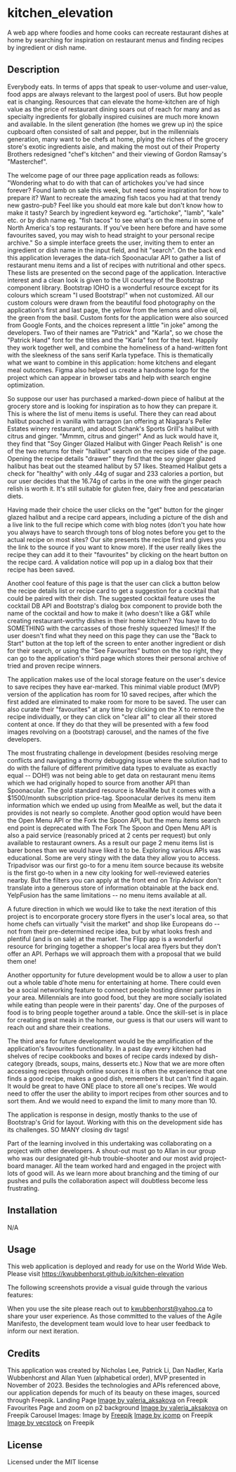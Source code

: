 # kitchen_elevation

A web app where foodies and home cooks can recreate restaurant dishes at home by searching for inspiration on restaurant menus and finding recipes by ingredient or dish name.  

## Description

Everybody eats. In terms of apps that speak to user-volume and user-value, food apps are always relevant to the largest pool of users. But how people eat is changing. Resources that can elevate the home-kitchen are of high value as the price of restaurant dining soars out of reach for many and as  specialty ingredients for globally inspired cuisines are much more known and available. In the silent generation (the homes we grew up in) the spice cupboard often consisted of salt and pepper, but in the millennials generation, many want to be chefs at home, plying the riches of the grocery store's exotic ingredients aisle, and making the most out of their Property Brothers redesigned "chef's kitchen" and their viewing of Gordon Ramsay's "Masterchef". 

The welcome page of our three page application reads as follows: "Wondering what to do with that can of artichokes you've had since forever? Found lamb on sale this week, but need some inspiration for how to prepare it? Want to recreate the amazing fish tacos you had at that trendy new gastro-pub? Feel like you should eat more kale but don't know how to make it tasty? Search by ingredient keyword eg. "artichoke", "lamb", "kale" etc. or by dish name eg. "fish tacos" to see what's on the menu in some of North America's top restaurants. If you've been here before and have some favourites saved, you may wish to head straight to your personal recipe archive." So a simple interface greets the user, inviting them to enter an ingredient or dish name in the input field, and hit "search". On the back end this application leverages the data-rich Spoonacular API to gather a list of restaurant menu items and a list of recipes with nutritional and other specs. These lists are presented on the second page of the application. Interactive interest and a clean look is given to the UI courtesy of the Bootstrap component library. Bootstrap IOHO is a wonderful resource except for its colours which scream "I used Bootstrap!" when not customized. All our custom colours were drawn from the beautiful food photography on the application's first and last page, the yellow from the lemons and olive oil, the green from the basil. Custom fonts for the application were also sourced from Google Fonts, and the choices represent a little "in joke" among the developers. Two of their names are "Patrick" and "Karla", so we chose the "Patrick Hand" font for the titles and the "Karla" font for the text. Happily they work together well, and combine the homeliness of a hand-written font with the sleekness of the sans serif Karla typeface. This is thematically what we want to combine in this application: home kitchens and elegant meal outcomes. Figma also helped us create a handsome logo for the project which can appear in browser tabs and help with search engine optimization.

So suppose our user has purchased a marked-down piece of halibut at the grocery store and is looking for inspiration as to how they can prepare it. This is where the list of menu items is useful. There they can read about halibut poached in vanilla with tarragon (an offering at Niagara's Peller Estates winery restaurant), and about Schank's Sports Grill's halibut with citrus and ginger. "Mmmm, citrus and ginger!" And as luck would have it, they find that "Soy Ginger Glazed Halibut with Ginger Peach Relish" is one of the two returns for their "halibut" search on the recipes side of the page. Opening the recipe details "drawer" they find that the soy ginger glazed halibut has beat out the steamed halibut by 57 likes. Steamed Halibut gets a check for "healthy" with only .44g of sugar and 233 calories a portion, but our user decides that the 16.74g of carbs in the one with the ginger peach relish is worth it. It's still suitable for gluten free, dairy free and pescatarian diets. 

Having made their choice the user clicks on the "get" button for the ginger glazed halibut and a recipe card appears, including a picture of the dish and a live link to the full recipe which come with blog notes (don't you hate how you always have to search through tons of blog notes before you get to the actual recipe on most sites? Our site presents the recipe first and gives you the link to the source if you want to know more). If the user really likes the recipe they can add it to their "favourites" by clicking on the heart button on the recipe card. A validation notice will pop up in a dialog box that their recipe has been saved.

Another cool feature of this page is that the user can click a button below the recipe details list or recipe card to get a suggestion for a cocktail that could be paired with their dish. The suggested cocktail feature uses the cocktail DB API and Bootstrap's dialog box component to provide both the name of the cocktail and how to make it (who doesn't like a G&T while creating restaurant-worthy dishes in their home kitchen? You have to do SOMETHING with the carcasses of those freshly squeezed limes)! If the user doesn't find what they need on this page they can use the "Back to Start" button at the top left of the screen to enter another ingredient or dish for their search, or using the "See Favourites" button on the top right, they can go to the application's third page which stores their personal archive of tried and proven recipe winners.

The application makes use of the local storage feature on the user's device to save recipes they have ear-marked. This minimal viable product (MVP) version of the application has room for 10 saved recipes, after which the first added are eliminated to make room for more to be saved. The user can also curate their "favourites" at any time by clicking on the X to remove the recipe individually, or they can click on "clear all" to clear all their stored content at once. If they do that they will be presented with a few food images revolving on a (bootstrap) carousel, and the names of the five developers.

The most frustrating challenge in development (besides resolving merge conflicts and navigating a thorny debugging issue where the solution had to do with the failure of different primitive data types to evaluate as exactly equal -- DOH!) was not being able to get data on restaurant menu items which we had originally hoped to source from another API than Spoonacular. The gold standard resource is MealMe but it comes with a $1500/month subscription price-tag. Spoonacular derives its menu item information which we ended up using from MealMe as well, but the data it provides is not nearly so complete. Another good option would have been the Open Menu API or the Fork the Spoon API, but the menu items search end point is deprecated with The Fork The Spoon and Open Menu API is also a paid service (reasonably priced at 2 cents per request) but only available to restaurant owners. As a result our page 2 menu items list is barer bones than we would have liked it to be. Exploring various APIs was educational. Some are very stingy with the data they allow you to access.  Tripadvisor was our first go-to for a menu item source because its website is the first go-to when in a new city looking for well-reviewed eateries nearby. But the filters you can apply at the front end on Trip Advisor don't translate into a generous store of information obtainable at the back end. YelpFusion has the same limitations -- no menu items available at all. 

A future direction in which we would like to take the next iteration of this project is to encorporate grocery store flyers in the user's local area, so that home chefs can virtually "visit the market" and shop like Europeans do -- not from their pre-determined recipe idea, but by what looks fresh and plentiful (and is on sale) at the market. The Flipp app is a wonderful resource for bringing together a shopper's local area flyers but they don't offer an API. Perhaps we will approach them with a proposal that we build them one!

Another opportunity for future development would be to allow a user to plan out a whole table d'hote menu for entertaining at home. There could even be a social networking feature to connect people hosting dinner parties in your area. Millennials are into good food, but they are more socially isolated while eating than people were in their parents' day. One of the purposes of food is to bring people together around a table. Once the skill-set is in place for creating great meals in the home, our guess is that our users will want to reach out and share their creations.

The third area for future development would be the amplification of the application's favourites functionality. In a past day every kitchen had shelves of recipe cookbooks and boxes of recipe cards indexed by dish-category (breads, soups, mains, desserts etc.) Now that we are more often accessing recipes through online sources it is often the experience that one finds a good recipe, makes a good dish, remembers it but can't find it again. It would be great to have ONE place to store all one's recipes. We would need to offer the user the ability to import recipes from other sources and to sort them. And we would need to expand the limit to many more than 10.

The application is response in design, mostly thanks to the use of Bootstrap's Grid for layout. Working with this on the development side has its challenges.  SO MANY closing div tags!  

Part of the learning involved in this undertaking was collaborating on a project with other developers. A shout-out must go to Allan in our group who was our designated git-hub trouble-shooter and our most avid project-board manager. All the team worked hard and engaged in the project with lots of good will. As we learn more about branching and the timing of our pushes and pulls the collaboration aspect will doubtless become less frustrating.  

## Installation
N/A

## Usage
This web application is deployed and ready for use on the World Wide Web. Please visit https://kwubbenhorst.github.io/kitchen-elevation 

The following screenshots provide a visual guide through the various features:







When you use the site please reach out to kwubbenhorst@yahoo.ca to share your user experience. As those committed to the values of the Agile Manifesto, the development team would love to hear user feedback to inform our next iteration.

## Credits

This application was created by Nicholas Lee, Patrick Li, Dan Nadler, Karla Wubbenhorst and Allan Yuen (alphabetical order), MVP presented in November of 2023. Besides the technologies and APIs referenced above, our application depends for much of its beauty on these images, sourced through Freepik.
Landing Page 
<a href="https://www.freepik.com/free-photo/salmon-with-ingredients-table_7486728.htm#page=2&query=food&position=23&from_view=keyword&track=sph">Image by valeria_aksakova</a> on Freepik 
Favourites Page and zoom on p2 background
<a href="https://www.freepik.com/free-photo/top-view-condiments-aromatic-herbs_972315.htm#query=food%20background%20basil%20olive%20oil&position=0&from_view=search&track=ais&uuid=a9efdd6a-96cb-4196-ba1d-072708c10209">Image by valeria_aksakova</a> on Freepik
Carousel Images:
Image by <a href="https://www.freepik.com/free-photo/top-view-table-full-food_21088367.htm#query=food&position=31&from_view=keyword&track=sph">Freepik</a>
<a href="https://www.freepik.com/free-photo/noodles-spicy-frying-pans-with-ingredients-black-cement-surface-top-view_6445389.htm?query=food#from_view=detail_alsolike">Image by jcomp</a> on Freepik
<a href="https://www.freepik.com/free-photo/whipped-cream-decadence-atop-fresh-berry-cheesecake-generated-by-ai_40968823.htm#page=6&query=dessert%20table&position=36&from_view=search&track=ais">Image by vecstock</a> on Freepik

## License 

Licensed under the MIT license